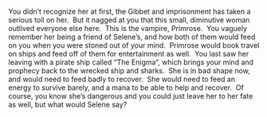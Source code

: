 You didn’t recognize her at first, the Gibbet and imprisonment has taken a serious toll on her.  But it nagged at you that this small, diminutive woman outlived everyone else here.  This is the vampire, Primrose.  You vaguely remember her being a friend of Selene’s, and how both of them would feed on you when you were stoned out of your mind.  Primrose would book travel on ships and feed off of them for entertainment as well.  You last saw her leaving with a pirate ship called “The Enigma”, which brings your mind and prophecy back to the wrecked ship and sharks.  She is in bad shape now, and would need to feed badly to recover.  She would need to feed an energy to survive barely, and a mana to be able to help and recover.  Of course, you know she’s dangerous and you could just leave her to her fate as well, but what would Selene say?